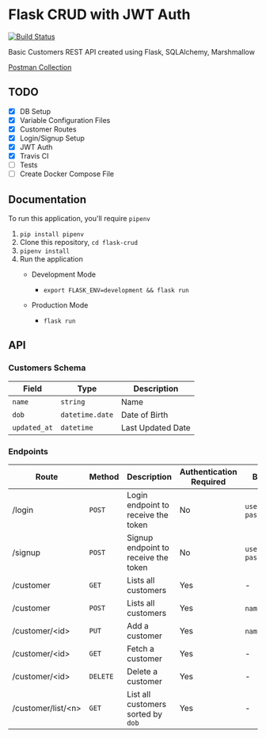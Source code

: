 # Flask CRUD with JWT Auth

[![Build Status](https://travis-ci.org/adnaanbheda/flask-crud.svg?branch=master)](https://travis-ci.org/adnaanbheda/flask-crud)

Basic Customers REST API created using Flask, SQLAlchemy, Marshmallow

[Postman Collection](https://www.getpostman.com/collections/3b00550bc8398e67ec62)



## TODO

- [x] DB Setup
- [x] Variable Configuration Files
- [x] Customer Routes
- [x] Login/Signup Setup
- [x] JWT Auth
- [X] Travis CI
- [ ] Tests
- [ ] Create Docker Compose File

## Documentation

To run this application, you'll require `pipenv`

1) `pip install pipenv`
2) Clone this repository, `cd flask-crud`
3) `pipenv install`
4) Run the application
    * Development Mode 
    
      - `export FLASK_ENV=development && flask run`
     
    * Production Mode  
    
      - `flask run`
  
  
## API

### Customers Schema
| Field | Type | Description | 
| --- | --- | --- | 
| `name` | `string`| Name | 
| `dob` | `datetime.date` | Date of Birth | 
| `updated_at` | `datetime`| Last Updated Date | 

### Endpoints

| Route | Method | Description | Authentication Required | Body | 
| --- | --- | --- | --- | --- | 
| /login | `POST` | Login endpoint to receive the token | No | `username`, `password`|
| /signup | `POST` | Signup endpoint to receive the token | No | `userame`, `password`|
| /customer | `GET` |  Lists all customers | Yes | - | - |
| /customer | `POST` |  Lists all customers | Yes | `name`, `dob`|
| /customer/\<id\> | `PUT` |  Add a customer | Yes | `name`, `dob` |
| /customer/\<id\> | `GET` |  Fetch a customer | Yes | - |
| /customer/\<id\> | `DELETE` |  Delete a customer | Yes | - |
| /customer/list/\<n\>| `GET`| List all customers sorted by `dob`| Yes | - |
